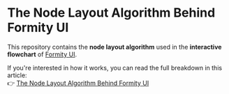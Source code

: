 # The Node Layout Algorithm Behind Formity UI

This repository contains the **node layout algorithm** used in the **interactive flowchart** of [Formity UI](https://ui.formity.app/).

If you're interested in how it works, you can read the full breakdown in this article:  
👉 [The Node Layout Algorithm Behind Formity UI](https://www.martiserra.me/projects/formity/the-node-layout-algorithm-behind-formity-ui)
